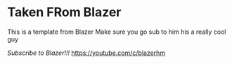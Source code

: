 # Taken FRom Blazer

This is a template from Blazer Make sure you go sub to him his a really cool guy


*Subscribe to Blazer!!!*
https://youtube.com/c/blazerhm


